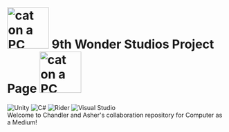 # <img src="./images/cat_puter.gif" alt="cat on a PC" width="96" height="96"> 9th Wonder Studios Project Page <img src="./images/cat_puter.gif" alt="cat on a PC" width="96" height="96">
[//]: # (Markdown buttons!)
![Unity](https://img.shields.io/badge/unity-%23000000.svg?style=for-the-badge&logo=unity&logoColor=white) 
![C#](https://img.shields.io/badge/c%23-%23239120.svg?style=for-the-badge&logo=csharp&logoColor=white) 
![Rider](https://img.shields.io/badge/Rider-000000.svg?style=for-the-badge&logo=Rider&logoColor=white&color=black&labelColor=crimson)
![Visual Studio](https://img.shields.io/badge/Visual%20Studio-5C2D91.svg?style=for-the-badge&logo=visual-studio&logoColor=white)
<br>
Welcome to Chandler and Asher's collaboration repository for Computer as a Medium!

